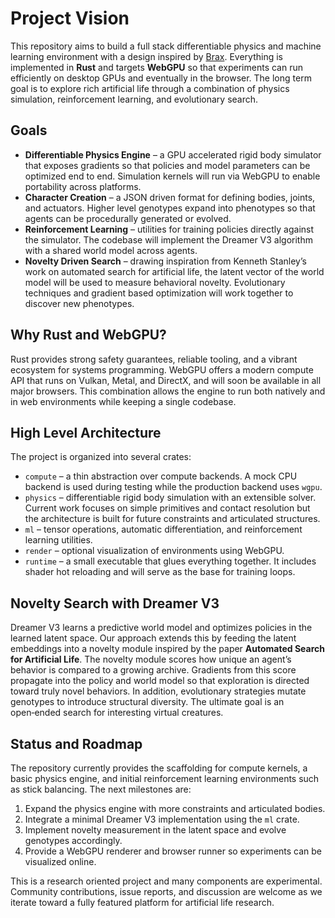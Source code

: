 # Project Vision

This repository aims to build a full stack differentiable physics and machine learning environment with a design inspired by [Brax](https://github.com/google/brax). Everything is implemented in **Rust** and targets **WebGPU** so that experiments can run efficiently on desktop GPUs and eventually in the browser. The long term goal is to explore rich artificial life through a combination of physics simulation, reinforcement learning, and evolutionary search.

## Goals

* **Differentiable Physics Engine** – a GPU accelerated rigid body simulator that exposes gradients so that policies and model parameters can be optimized end to end. Simulation kernels will run via WebGPU to enable portability across platforms.
* **Character Creation** – a JSON driven format for defining bodies, joints, and actuators. Higher level genotypes expand into phenotypes so that agents can be procedurally generated or evolved.
* **Reinforcement Learning** – utilities for training policies directly against the simulator. The codebase will implement the Dreamer V3 algorithm with a shared world model across agents.
* **Novelty Driven Search** – drawing inspiration from Kenneth Stanley’s work on automated search for artificial life, the latent vector of the world model will be used to measure behavioral novelty. Evolutionary techniques and gradient based optimization will work together to discover new phenotypes.

## Why Rust and WebGPU?

Rust provides strong safety guarantees, reliable tooling, and a vibrant ecosystem for systems programming. WebGPU offers a modern compute API that runs on Vulkan, Metal, and DirectX, and will soon be available in all major browsers. This combination allows the engine to run both natively and in web environments while keeping a single codebase.

## High Level Architecture

The project is organized into several crates:

* `compute` – a thin abstraction over compute backends. A mock CPU backend is used during testing while the production backend uses `wgpu`.
* `physics` – differentiable rigid body simulation with an extensible solver. Current work focuses on simple primitives and contact resolution but the architecture is built for future constraints and articulated structures.
* `ml` – tensor operations, automatic differentiation, and reinforcement learning utilities.
* `render` – optional visualization of environments using WebGPU.
* `runtime` – a small executable that glues everything together. It includes shader hot reloading and will serve as the base for training loops.

## Novelty Search with Dreamer V3

Dreamer V3 learns a predictive world model and optimizes policies in the learned latent space. Our approach extends this by feeding the latent embeddings into a novelty module inspired by the paper **Automated Search for Artificial Life**. The novelty module scores how unique an agent’s behavior is compared to a growing archive. Gradients from this score propagate into the policy and world model so that exploration is directed toward truly novel behaviors. In addition, evolutionary strategies mutate genotypes to introduce structural diversity. The ultimate goal is an open‑ended search for interesting virtual creatures.

## Status and Roadmap

The repository currently provides the scaffolding for compute kernels, a basic physics engine, and initial reinforcement learning environments such as stick balancing. The next milestones are:

1. Expand the physics engine with more constraints and articulated bodies.
2. Integrate a minimal Dreamer V3 implementation using the `ml` crate.
3. Implement novelty measurement in the latent space and evolve genotypes accordingly.
4. Provide a WebGPU renderer and browser runner so experiments can be visualized online.

This is a research oriented project and many components are experimental. Community contributions, issue reports, and discussion are welcome as we iterate toward a fully featured platform for artificial life research.
